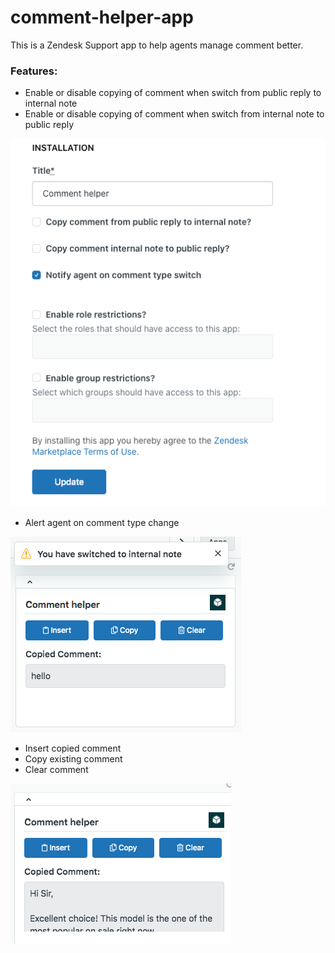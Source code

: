 # comment-helper-app

This is a Zendesk Support app to help agents manage comment better.

### Features:

* Enable or disable copying of comment when switch from public reply to internal note
* Enable or disable copying of comment when switch from internal note to public reply

![Image of settings](https://github.com/wteoh85/comment-helper-app/blob/master/screenshots/settings.png)

* Alert agent on comment type change

![Image of settings](https://github.com/wteoh85/comment-helper-app/blob/master/screenshots/alert.png)

* Insert copied comment
* Copy existing comment
* Clear comment

![Image of settings](https://github.com/wteoh85/comment-helper-app/blob/master/screenshots/app.png)





